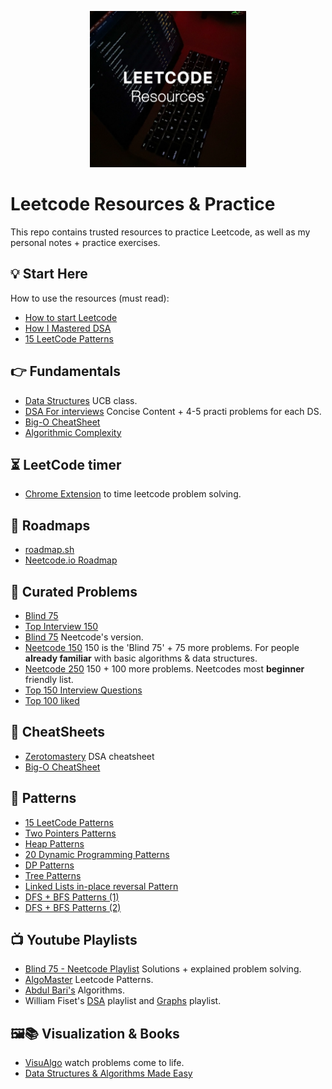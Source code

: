 <p align="center">
  <img src="images/intro_image.png" alt="Leetcode Resources" width="250" />
</p>

# Leetcode Resources & Practice

This repo contains trusted resources to practice Leetcode, as well as my personal notes + practice exercises.


## 💡 Start Here

How to use the resources (must read):
- [How to start Leetcode](https://blog.algomaster.io/p/how-to-start-leetcode-in-2025)
- [How I Mastered DSA](https://blog.algomaster.io/p/how-i-mastered-data-structures-and-algorithms)
- [15 LeetCode Patterns](https://blog.algomaster.io/p/15-leetcode-patterns)

## 👉 Fundamentals
- [Data Structures](https://csdiy.wiki/en/%E6%95%B0%E6%8D%AE%E7%BB%93%E6%9E%84%E4%B8%8E%E7%AE%97%E6%B3%95/CS61B/) UCB class.
- [DSA For interviews](https://www.designgurus.io/course-play/grokking-data-structures-for-coding-interviews/doc/understanding-data-structures) Concise Content + 4-5 practi problems for each DS.
- [Big-O CheatSheet](https://www.bigocheatsheet.com/)
- [Algorithmic Complexity](https://blog.algomaster.io/p/57bd4963-462f-4294-a972-4012691fc729)

## ⏳ LeetCode timer

- [Chrome Extension](https://chromewebstore.google.com/detail/leetcode-timer/gfkgelnlcnomnahkfmhemgpahgmibofd) to time leetcode problem solving.

## 📍 Roadmaps

- [roadmap.sh](https://roadmap.sh/datastructures-and-algorithms)
- [Neetcode.io Roadmap](https://neetcode.io/roadmap)

## 🚀 Curated Problems

- [Blind 75](https://leetcode.com/discuss/post/460599/blind-75-leetcode-questions-by-krishnade-9xev/) 
- [Top Interview 150](https://leetcode.com/studyplan/top-interview-150/)
- [Blind 75](https://neetcode.io/practice?tab=blind75) Neetcode's version. 
- [Neetcode 150](https://neetcode.io/practice?tab=neetcode150) 150 is the 'Blind 75' + 75 more problems. For people **already familiar** with basic algorithms & data structures.
- [Neetcode 250](https://neetcode.io/practice?tab=neetcode250) 150 + 100 more problems. Neetcodes most **beginner** friendly list.
- [Top 150 Interview Questions](https://leetcode.com/studyplan/top-interview-150/)
- [Top 100 liked](https://leetcode.com/studyplan/top-100-liked/)

## 🔎 CheatSheets

- [Zerotomastery](https://zerotomastery.io/cheatsheets/data-structures-and-algorithms-cheat-sheet/) DSA cheatsheet
- [Big-O CheatSheet](https://www.bigocheatsheet.com/)

## 🚀 Patterns

- [15 LeetCode Patterns](https://blog.algomaster.io/p/15-leetcode-patterns)
- [Two Pointers Patterns](https://www.youtube.com/watch?v=QzZ7nmouLTI)
- [Heap Patterns](https://leetcode.com/discuss/post/1127238/master-heap-understanding-4-patterns-whe-fb8z/)
- [20 Dynamic Programming Patterns](https://blog.algomaster.io/p/20-patterns-to-master-dynamic-programming)
- [DP Patterns](https://leetcode.com/discuss/post/458695/Dynamic-Programming-Patterns/)
- [Tree Patterns](https://leetcode.com/discuss/post/937307/iterative-recursive-dfs-bfs-tree-travers-e1f4/)
- [Linked Lists in-place reversal Pattern](https://leetcode.com/discuss/post/937307/iterative-recursive-dfs-bfs-tree-travers-e1f4/)
- [DFS + BFS Patterns (1)](https://medium.com/leetcode-patterns/leetcode-pattern-1-bfs-dfs-25-of-the-problems-part-1-519450a84353)
- [DFS + BFS Patterns (2)](https://medium.com/leetcode-patterns/leetcode-pattern-2-dfs-bfs-25-of-the-problems-part-2-a5b269597f52)

## 📺 Youtube Playlists

- [Blind 75 - Neetcode Playlist](https://www.youtube.com/watch?v=KLlXCFG5TnA&list=PLot-Xpze53ldVwtstag2TL4HQhAnC8ATf) Solutions + explained problem solving.
- [AlgoMaster](https://www.youtube.com/playlist?list=PLK63NuByH5o-tqaMUHRA4r8ObRW7PWz45) Leetcode Patterns.
- [Abdul Bari's](https://www.youtube.com/playlist?list=PLDN4rrl48XKpZkf03iYFl-O29szjTrs_O) Algorithms.
- William Fiset's [DSA](https://www.youtube.com/playlist?list=PLDV1Zeh2NRsB6SWUrDFW2RmDotAfPbeHu) playlist and [Graphs](https://www.youtube.com/playlist?list=PLDV1Zeh2NRsDGO4--qE8yH72HFL1Km93P) playlist.

## 🖼️📚 Visualization & Books

- [VisuAlgo](https://visualgo.net/en) watch problems come to life.
- [Data Structures & Algorithms Made Easy](https://www.amazon.in/dp/B08CMLS7LZ)

